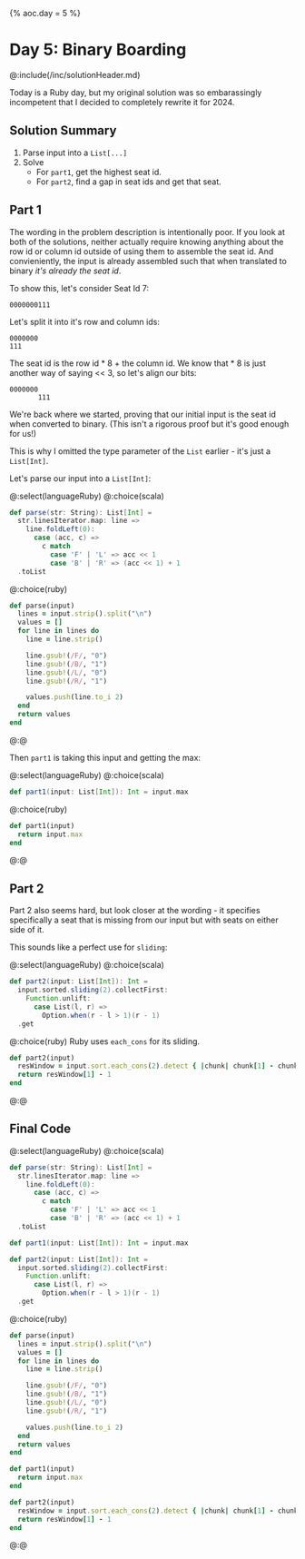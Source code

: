 {%
aoc.day = 5
%}

# Day 5: Binary Boarding

@:include(/inc/solutionHeader.md)

Today is a Ruby day, but my original solution was so embarassingly incompetent that I decided to completely rewrite it for 2024.

## Solution Summary

1. Parse input into a `List[...]`
2. Solve
    * For `part1`, get the highest seat id.
    * For `part2`, find a gap in seat ids and get that seat.

## Part 1

The wording in the problem description is intentionally poor. If you look at both of the solutions, neither actually require knowing
anything about the row id or column id outside of using them to assemble the seat id. And convieniently, the input is already assembled
such that when translated to binary _it's already the seat id_. 

To show this, let's consider Seat Id 7: 

```
0000000111
```

Let's split it into it's row and column ids:

```
0000000
111
```

The seat id is the row id * 8 + the column id. We know that * 8 is just another way of saying << 3, so
let's align our bits:

```
0000000
       111
```
We're back where we started, proving that our initial input is the seat id when converted to binary. 
(This isn't a rigorous proof but it's good enough for us!)


This is why I omitted the type parameter of the `List` earlier - it's just a `List[Int]`.

Let's parse our input into a `List[Int]`:

@:select(languageRuby)
@:choice(scala)
```scala 3
def parse(str: String): List[Int] =
  str.linesIterator.map: line =>
    line.foldLeft(0):
      case (acc, c) =>
        c match
          case 'F' | 'L' => acc << 1
          case 'B' | 'R' => (acc << 1) + 1
  .toList
```
@:choice(ruby)
```ruby
def parse(input)
  lines = input.strip().split("\n")
  values = []
  for line in lines do
    line = line.strip()

    line.gsub!(/F/, "0")
    line.gsub!(/B/, "1")
    line.gsub!(/L/, "0")
    line.gsub!(/R/, "1")

    values.push(line.to_i 2)
  end
  return values
end
```
@:@

Then `part1` is taking this input and getting the max:

@:select(languageRuby)
@:choice(scala)
```scala 3
def part1(input: List[Int]): Int = input.max
```
@:choice(ruby)
```ruby
def part1(input) 
  return input.max
end
```
@:@

## Part 2

Part 2 also seems hard, but look closer at the wording - it specifies specifically a seat that is missing from our input but with seats on either side of it.

This sounds like a perfect use for `sliding`:

@:select(languageRuby)
@:choice(scala)
```scala 3
def part2(input: List[Int]): Int =
  input.sorted.sliding(2).collectFirst:
    Function.unlift:
      case List(l, r) =>
        Option.when(r - l > 1)(r - 1)
  .get
```
@:choice(ruby)
Ruby uses `each_cons` for its sliding.
```ruby
def part2(input)
  resWindow = input.sort.each_cons(2).detect { |chunk| chunk[1] - chunk[0] > 1 }
  return resWindow[1] - 1
end
```
@:@

## Final Code

@:select(languageRuby)
@:choice(scala)
```scala 3
def parse(str: String): List[Int] =
  str.linesIterator.map: line =>
    line.foldLeft(0):
      case (acc, c) =>
        c match
          case 'F' | 'L' => acc << 1
          case 'B' | 'R' => (acc << 1) + 1
  .toList

def part1(input: List[Int]): Int = input.max

def part2(input: List[Int]): Int =
  input.sorted.sliding(2).collectFirst:
    Function.unlift:
      case List(l, r) =>
        Option.when(r - l > 1)(r - 1)
  .get
```
@:choice(ruby)
```ruby
def parse(input)
  lines = input.strip().split("\n")
  values = []
  for line in lines do
    line = line.strip()

    line.gsub!(/F/, "0")
    line.gsub!(/B/, "1")
    line.gsub!(/L/, "0")
    line.gsub!(/R/, "1")

    values.push(line.to_i 2)
  end
  return values
end

def part1(input) 
  return input.max
end

def part2(input)
  resWindow = input.sort.each_cons(2).detect { |chunk| chunk[1] - chunk[0] > 1 }
  return resWindow[1] - 1
end
```
@:@
